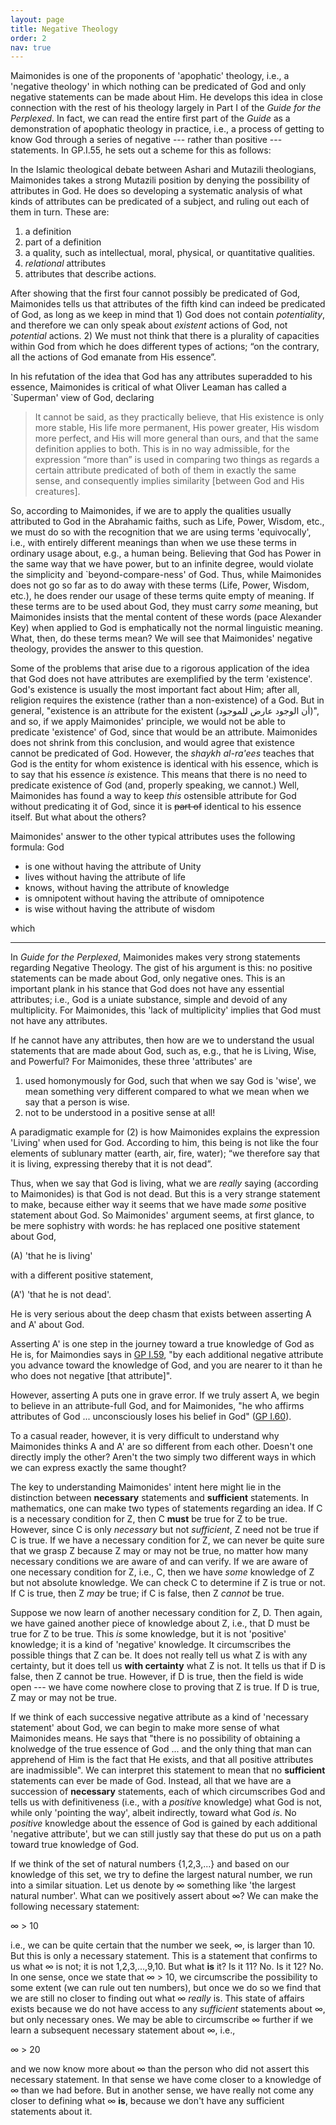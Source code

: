 ```yaml
---
layout: page
title: Negative Theology
order: 2
nav: true
---
```


Maimonides is one of the proponents of 'apophatic' theology, i.e., a 'negative theology' in which nothing can be predicated of God and only negative statements can be made about Him. He develops this idea in close connection with the rest of his theology largely in Part I of the _Guide for the Perplexed_. In fact, we can read the entire first part of the _Guide_ as a demonstration of apophatic theology in practice, i.e., a process of getting to know God through a series of negative --- rather than positive --- statements. In GP.I.55, he sets out a scheme for this as follows:

In the Islamic theological debate between Ashari and Mutazili theologians, Maimonides takes a strong Mutazili position by denying the possibility of attributes in God. He does so developing a systematic analysis of what kinds of attributes can be predicated of a subject, and ruling out each of them in turn. These are:
1. a definition
2. part of a definition
3. a quality, such as intellectual, moral, physical, or quantitative qualities.
4. _relational_ attributes
5. attributes that describe actions.

After showing that the first four cannot possibly be predicated of God, Maimonides tells us that attributes of the fifth kind can indeed be predicated of God, as long as we keep in mind that 1) God does not contain _potentiality_, and therefore we can only speak about _existent_ actions of God, not _potential_ actions. 2) We must not think that there is a plurality of capacities within God from which he does different types of actions; “on the contrary, all the actions of God emanate from His essence”.

In his refutation of the idea that God has any attributes superadded to his essence, Maimonides is critical of what Oliver Leaman has called a `Superman' view of God, declaring

> It cannot be said, as they practically believe, that His existence is only more stable, His life more permanent, His power greater, His wisdom more perfect, and His will more general than ours, and that the same definition applies to both. This is in no way admissible, for the expression “more than” is used in comparing two things as regards a certain attribute predicated of both of them in exactly the same sense, and consequently implies similarity [between God and His creatures]. 

So, according to Maimonides, if we are to apply the qualities usually attributed to God in the Abrahamic faiths, such as Life, Power, Wisdom, etc., we must do so with the recognition that we are using terms 'equivocally', i.e., with entirely different meanings than when we use these terms in ordinary usage about, e.g., a human being. Believing that God has Power in the same way that we have power, but to an infinite degree, would violate the simplicity and `beyond-compare-ness' of God. Thus, while Maimonides does not go so far as to do away with these terms (Life, Power, Wisdom, etc.), he does render our usage of these terms quite empty of meaning. If these terms are to be used about God, they must carry _some_ meaning, but Maimonides insists that the mental content of these words (pace Alexander Key) when applied to God is emphatically not the normal linguistic meaning. What, then, do these terms mean? We will see that Maimonides' negative theology, provides the answer to this question. 

Some of the problems that arise due to a rigorous application of the idea that God does not have attributes are exemplified by the term 'existence'. God's existence is usually the most important fact about Him; after all, religion requires the existence (rather than a non-existence) of a God. But in general, "existence is an attribute for the existent (أن الوجود عارض للموجود)", and so, if we apply Maimonides' principle, we would not be able to predicate 'existence' of God, since that would be an attribute. Maimonides does not shrink from this conclusion, and would agree that existence cannot be predicated of God. However, the _shaykh al-ra'ees_ teaches that God is the entity for whom existence is identical with his essence, which is to say that his essence _is_ existence. This means that there is no need to predicate existence of God (and, properly speaking, we cannot.) Well, Maimonides has found a way to keep _this_ ostensible attribute for God without predicating it of God, since it is ~~part of~~ identical to his essence itself. But what about the others?

Maimonides' answer to the other typical attributes uses the following formula: God
- is one without having the attribute of Unity
- lives without having the attribute of life
- knows, without having the attribute of knowledge
- is omnipotent without having the attribute of omnipotence
- is wise without having the attribute of wisdom


which


---

In _Guide for the Perplexed_, Maimonides makes very strong statements regarding Negative Theology. The gist of his argument is this: no positive statements can be made about God, only negative ones. This is an important plank in his stance that God does not have any essential attributes; i.e., God is a uniate substance, simple and devoid of any multiplicity. For Maimonides, this 'lack of multiplicity' implies that God must not have any attributes.

If he cannot have any attributes, then how are we to understand the usual statements that are made about God, such as, e.g., that he is Living, Wise, and Powerful? For Maimonides, these three 'attributes' are
1. used homonymously for God, such that when we say God is 'wise', we mean something very different compared to what we mean when we say that a person is wise.
2. not to be understood in a positive sense at all! 

A paradigmatic example for (2) is how Maimonides explains the expression 'Living' when used for God. According to him, this being is not like the four elements of sublunary matter (earth, air, fire, water); “we therefore say that it is living, expressing thereby that it is not dead”.

Thus, when we say that God is living, what we are _really_ saying (according to Maimonides) is that God is not dead. But this is a very strange statement to make, because either way it seems that we have made _some_ positive statement about God. So Maimonides' argument seems, at first glance, to be mere sophistry with words: he has replaced one positive statement about God, 

(A) 'that he is living' 

with a different positive statement, 

(A') 'that he is not dead'. 

He is very serious about the deep chasm that exists between asserting A and A' about God. 

Asserting A' is one step in the journey toward a true knowledge of God as He is, for Maimondies says in [GP I.59](/Guide-Perplexed/summaries/I/ch59/), "by each additional negative attribute you advance toward the knowledge of God, and you are nearer to it than he who does not negative [that attribute]".

However, asserting A puts one in grave error. If we truly assert A, we begin to believe in an attribute-full God, and for Maimonides, "he who affirms attributes of God ... unconsciously loses his belief in God" ([GP I.60](/Guide-Perplexed/summaries/I/ch60/)).

To a casual reader, however, it is very difficult to understand why Maimonides thinks A and A' are so different from each other. Doesn't one directly imply the other? Aren't the two simply two different ways in which we can express exactly the same thought?

The key to understanding Maimonides' intent here might lie in the distinction between **necessary** statements and **sufficient** statements. In mathematics, one can make two types of statements regarding an idea. If C is a necessary condition for Z, then C **must** be true for Z to be true. However, since C is only _necessary_ but not _sufficient_, Z need not be true if C is true. If we have a necessary condition for Z, we can never be quite sure that we grasp Z because Z may or may not be true, no matter how many necessary conditions we are aware of and can verify. If we are aware of one necessary condition for Z, i.e., C, then we have _some_ knowledge of Z but not absolute knowledge. We can check C to determine if Z is true or not. If C is true, then Z _may_ be true; if C is false, then Z _cannot_ be true. 

Suppose we now learn of another necessary condition for Z, D. Then again, we have gained another piece of knowledge about Z, i.e., that D must be true for Z to be true. This _is_ some knowledge, but it is not 'positive' knowledge; it is a kind of 'negative' knowledge. It circumscribes the possible things that Z can be. It does not really tell us what Z is with any certainty, but it does tell us **with certainty** what Z is not. It tells us that if D is false, then Z cannot be true. However, if D is true, then the field is wide open --- we have come nowhere close to proving that Z is true. If D is true, Z may or may not be true.

If we think of each successive negative attribute as a kind of 'necessary statement' about God, we can begin to make more sense of what Maimonides means. He says that "there is no possibility of obtaining a knolwedge of the true essence of God ... and the only thing that man can apprehend of Him is the fact that He exists, and that all positive attributes are inadmissible". We can interpret this statement to mean that no **sufficient** statements can ever be made of God. Instead, all that we have are a succession of **necessary** statements, each of which circumscribes God and tells us with definitiveness (i.e., with a _positive_ knowledge) what God is not, while only 'pointing the way', albeit indirectly, toward what God _is_. No _positive_ knowledge about the essence of God is gained by each additional 'negative attribute', but we can still justly say that these do put us on a path toward true knowledge of God.

If we think of the set of natural numbers {1,2,3,...} and based on our knowledge of this set, we try to define the largest natural number, we run into a similar situation. Let us denote by ∞ something like 'the largest natural number'. What can we positively assert about ∞? We can make the following necessary statement:

∞ > 10

i.e., we can be quite certain that the number we seek, ∞, is larger than 10. But this is only a necessary statement. This is a statement that confirms to us what ∞ is not; it is not 1,2,3,...,9,10. But what **is** it? Is it 11? No. Is it 12? No. In one sense, once we state that ∞ > 10, we circumscribe the possibility to some extent (we can rule out ten numbers), but once we do so we find that we are still no closer to finding out what ∞ _really_ is. This state of affairs exists because we do not have access to any _sufficient_ statements about ∞, but only necessary ones. We may be able to circumscribe ∞ further if we learn a subsequent necessary statement about ∞, i.e.,

∞ > 20

and we now know more about ∞ than the person who did not assert this necessary statement. In that sense we have come closer to a knowledge of ∞ than we had before. But in another sense, we have really not come any closer to defining what ∞ **is**, because we don't have any sufficient statements about it.

